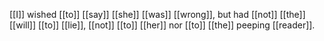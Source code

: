 [[I]] wished [[to]] [[say]] [[she]] [[was]] [[wrong]], but had [[not]] [[the]] [[will]] [[to]] [[lie]], [[not]] [[to]] [[her]] nor [[to]] [[the]] peeping [[reader]].